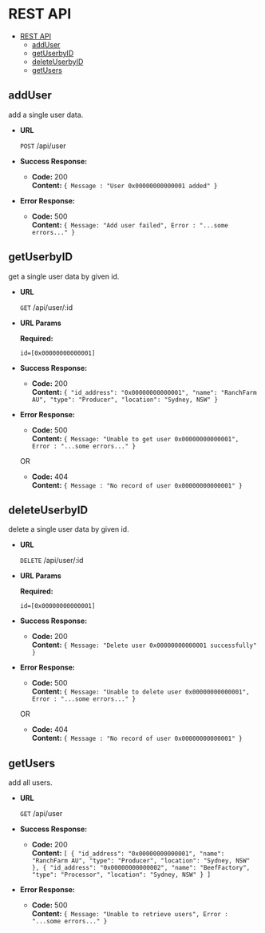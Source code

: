 # REST API
- [REST API](#rest-api)
    - [addUser](#addUser)
    - [getUserbyID](#getUserbyID)
    - [deleteUserbyID](#deleteUserbyID)
    - [getUsers](#getUsers)

**addUser**
----
  add a single user data.

* **URL**

  `POST` /api/user

* **Success Response:**

  * **Code:** 200 <br />
    **Content:** `{ Message : "User 0x00000000000001 added" }`
 
* **Error Response:**

  * **Code:** 500 <br />
    **Content:** `{ Message: "Add user failed", Error : "...some errors..." }`
    
    
    
    

**getUserbyID**
----
  get a single user data by given id.

* **URL**

  `GET` /api/user/:id
  
*  **URL Params**

   **Required:**
 
   `id=[0x00000000000001]`

* **Success Response:**

  * **Code:** 200 <br />
    **Content:** `{
                   "id_address": "0x00000000000001",
                   "name": "RanchFarm AU",
                   "type": "Producer",
                   "location": "Sydney, NSW"
                  }`
 
* **Error Response:**

  * **Code:** 500 <br />
    **Content:** `{ Message: "Unable to get user 0x00000000000001", Error : "...some errors..." }` 

  OR

  * **Code:** 404 <br />
    **Content:** `{ Message : "No record of user 0x00000000000001" }`
    
    
    
    
    
**deleteUserbyID** 
----
  delete a single user data by given id.

* **URL**

  `DELETE` /api/user/:id
  
*  **URL Params**

   **Required:**
 
   `id=[0x00000000000001]`

* **Success Response:**

  * **Code:** 200 <br />
    **Content:** `{
                    Message: "Delete user 0x00000000000001 successfully"
                  }`
 
* **Error Response:**

  * **Code:** 500 <br />
    **Content:** `{ Message: "Unable to delete user 0x00000000000001", Error : "...some errors..." }` 

  OR

  * **Code:** 404 <br />
    **Content:** `{ Message : "No record of user 0x00000000000001" }`    
    
    
    
**getUsers**
----
  add all users.

* **URL**

  `GET` /api/user

* **Success Response:**

  * **Code:** 200 <br />
    **Content:** `[
  {
    "id_address": "0x00000000000001",
    "name": "RanchFarm AU",
    "type": "Producer",
    "location": "Sydney, NSW"
  },
  {
    "id_address": "0x00000000000002",
    "name": "BeefFactory",
    "type": "Processor",
    "location": "Sydney, NSW"
  }
]`
 
* **Error Response:**

  * **Code:** 500 <br />
    **Content:** `{ Message: "Unable to retrieve users", Error : "...some errors..." }`
    
        
